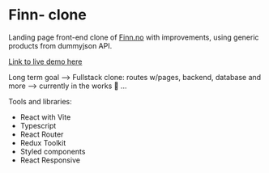 # Finn- clone 

Landing page front-end clone of <a href = "https://www.finn.no" target="_blank">Finn.no</a> with improvements,
using generic products from dummyjson API.

<a href = "https://64f4c5f4d2209b366f574bcb--jade-banoffee-af1d6c.netlify.app/">Link to live demo here</a>

Long term goal --> Fullstack clone: routes w/pages, backend, database and more --> currently in the works 🔧 ...

Tools and libraries: 

- React with Vite
- Typescript
- React Router
- Redux Toolkit
- Styled components
- React Responsive 
